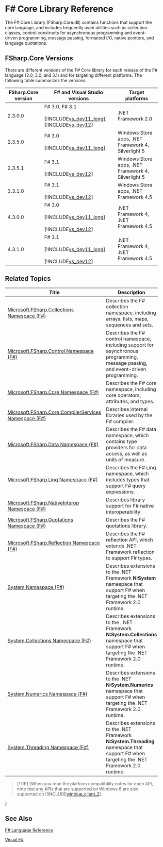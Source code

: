# F# Core Library Reference

The F# Core Library (FSharp.Core.dll) contains functions that support the core language, and includes frequently used utilities such as collection classes, control constructs for asynchronous programming and event-driven programming, message passing, formatted I/O, native pointers, and language quotations.


## FSharp.Core Versions
There are different versions of the F# Core library for each release of the F# language (2.0, 3.0, and 3.1) and for targeting different platforms. The following table summarizes the versions.



|FSharp.Core version|F# and Visual Studio versions|Target platforms|
|-------------------|-----------------------------|----------------|
|2.3.0.0|F# 3.0, F# 3.1<br /><br />[!INCLUDE[vs_dev11_long](../Token/vs_dev11_long_md.md)], [!INCLUDE[vs_dev12](../Token/vs_dev12_md.md)]|.NET Framework 2.0|
|2.3.5.0|F# 3.0<br /><br />[!INCLUDE[vs_dev11_long](../Token/vs_dev11_long_md.md)]|Windows Store apps, .NET Framework 4, Silverlight 5|
|2.3.5.1|F# 3.1<br /><br />[!INCLUDE[vs_dev12](../Token/vs_dev12_md.md)]|Windows Store apps, .NET Framework 4, Silverlight 5|
|3.3.1.0|F# 3.1<br /><br />[!INCLUDE[vs_dev12](../Token/vs_dev12_md.md)]|Windows Store apps, .NET Framework 4.5|
|4.3.0.0|F# 3.0<br /><br />[!INCLUDE[vs_dev11_long](../Token/vs_dev11_long_md.md)]<br /><br />[!INCLUDE[vs_dev12](../Token/vs_dev12_md.md)]|.NET Framework 4, .NET Framework 4.5|
|4.3.1.0|F# 3.1<br /><br />[!INCLUDE[vs_dev11_long](../Token/vs_dev11_long_md.md)]<br /><br />[!INCLUDE[vs_dev12](../Token/vs_dev12_md.md)]|.NET Framework 4, .NET Framework 4.5|

## Related Topics


|Title|Description|
|-----|-----------|
|[Microsoft.FSharp.Collections Namespace &#40;F&#35;&#41;](Microsoft.FSharp.Collections+Namespace+%28FSharp%29.md)|Describes the F# collection namespace, including arrays, lists, maps, sequences and sets.|
|[Microsoft.FSharp.Control Namespace &#40;F&#35;&#41;](Microsoft.FSharp.Control+Namespace+%28FSharp%29.md)|Describes the F# control namespace, including support for asynchronous programming, message passing, and event-driven programming.|
|[Microsoft.FSharp.Core Namespace &#40;F&#35;&#41;](Microsoft.FSharp.Core+Namespace+%28FSharp%29.md)|Describes the F# core namespace, including core operators, attributes, and types.|
|[Microsoft.FSharp.Core.CompilerServices Namespace &#40;F&#35;&#41;](Microsoft.FSharp.Core.CompilerServices+Namespace+%28FSharp%29.md)|Describes internal libraries used by the F# compiler.|
|[Microsoft.FSharp.Data Namespace &#40;F&#35;&#41;](Microsoft.FSharp.Data+Namespace+%28FSharp%29.md)|Describes the F# data namespace, which contains type providers for data access, as well as units of measure.|
|[Microsoft.FSharp.Linq Namespace &#40;F&#35;&#41;](Microsoft.FSharp.Linq+Namespace+%28FSharp%29.md)|Describes the F# Linq namespace, which includes types that support F# query expressions.|
|[Microsoft.FSharp.NativeInterop Namespace &#40;F&#35;&#41;](Microsoft.FSharp.NativeInterop+Namespace+%28FSharp%29.md)|Describes library support for F# native interoperability.|
|[Microsoft.FSharp.Quotations Namespace &#40;F&#35;&#41;](Microsoft.FSharp.Quotations+Namespace+%28FSharp%29.md)|Describes the F# quotations library.|
|[Microsoft.FSharp.Reflection Namespace &#40;F&#35;&#41;](Microsoft.FSharp.Reflection+Namespace+%28FSharp%29.md)|Describes the F# reflection API, which extends .NET Framework reflection to support F# types.|
|[System Namespace &#40;F&#35;&#41;](System+Namespace+%28FSharp%29.md)|Describes extensions to the .NET Framework **N:System** namespace that support F# when targeting the .NET Framework 2.0 runtime.|
|[System.Collections Namespace &#40;F&#35;&#41;](System.Collections+Namespace+%28FSharp%29.md)|Describes extensions to the . NET Framework **N:System.Collections** namespace that support F# when targeting the .NET Framework 2.0 runtime.|
|[System.Numerics Namespace &#40;F&#35;&#41;](System.Numerics+Namespace+%28FSharp%29.md)|Describes extensions to the .NET **N:System.Numerics** namespace that support F# when targeting the .NET Framework 2.0 runtime.|
|[System.Threading Namespace &#40;F&#35;&#41;](System.Threading+Namespace+%28FSharp%29.md)|Describes extensions to the .NET Framework **N:System.Threading** namespace that support F# when targeting the .NET Framework 2.0 runtime.|

>[!TIP] {When you read the platform compatibility notes for each API, note that any APIs that are supported on Windows 8 are also supported on [!INCLUDE[winblue_client_2](../Token/winblue_client_2_md.md)].

}

## See Also
[F&#35; Language Reference](FSharp+Language+Reference.md)

[Visual F&#35;](Visual+FSharp.md)

